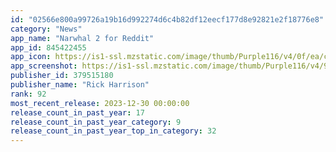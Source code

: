 ```yaml
---
id: "02566e800a99726a19b16d992274d6c4b82df12eecf177d8e92821e2f18776e8"
category: "News"
app_name: "Narwhal 2 for Reddit"
app_id: 845422455
app_icon: https://is1-ssl.mzstatic.com/image/thumb/Purple116/v4/0f/ea/c6/0feac679-5100-07c0-2aca-58aa774ee5fd/AppIcon-0-0-1x_U007epad-0-0-0-0-0-0-85-220.png/1024x1024bb.png
app_screenshot: https://is1-ssl.mzstatic.com/image/thumb/Purple116/v4/9d/cf/ff/9dcfffe3-a4c6-7861-b334-c5d7a01d5cdd/02d53229-58db-4c0c-9b71-2ef417303e49_6.5_01.png/1242x2688bb.png
publisher_id: 379515180
publisher_name: "Rick Harrison"
rank: 92
most_recent_release: 2023-12-30 00:00:00
release_count_in_past_year: 17
release_count_in_past_year_category: 9
release_count_in_past_year_top_in_category: 32
---
```

